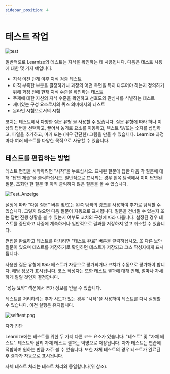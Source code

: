 ```yaml
---
sidebar_position: 4
---
```


# 테스트 작업

![test](/img/courses/test.png)

일반적으로 Learnize의 테스트는 지식을 확인하는 데 사용됩니다. 다음은 테스트 사용에 대한 몇 가지 예입니다.

- 지식 이전 단계 이후 지식 검증 테스트
- 아직 부족한 부분을 결정하거나 과정의 어떤 측면을 특히 다루어야 하는지 정의하기 위해 과정 전에 현재 지식 수준을 확인하는 테스트
- 주제에 대한 자신의 지식 수준을 확인하고 선호도와 관심사를 식별하는 테스트
- 재미있는 구성 요소로서의 퀴즈 의미에서의 테스트
- 온라인 시험으로서의 시험

코치는 테스트에서 다양한 질문 유형 을 사용할 수 있습니다. 질문 유형에 따라 하나 이상의 답변을 선택하고, 끌어서 놓기로 요소를 이동하고, 텍스트 및/또는 숫자를 삽입하고, 파일을 추가하고, 마커 또는 (매우 간단한) 그림을 만들 수 있습니다. Learnize 과정마다 여러 테스트를 다양한 목적으로 사용할 수 있습니다.

## 테스트를 편집하는 방법

테스트 편집을 시작하려면 "시작"을 누르십시오. 표시된 질문에 답한 다음 각 질문에 대해 "답변 제출"을 클릭하십시오. 일반적으로 표시되는 경우 왼쪽 탐색에서 이미 답변된 질문, 조회만 한 질문 및 아직 클릭하지 않은 질문을 볼 수 있습니다.

![Test_Anzeige](/img/courses/Test_Anzeige.png)

설정에 따라 "다음 질문" 버튼 및/또는 왼쪽 탐색의 링크를 사용하여 추가로 탐색할 수 있습니다. 그렇지 않으면 다음 질문이 자동으로 표시됩니다. 질문을 건너뛸 수 있는지 또는 답변 진행 상황을 볼 수 있는지 여부도 코치의 구성에 따라 다릅니다. 설정된 경우 테스트를 중단하고 나중에 계속하거나 일반적으로 결과를 저장하지 않고 취소할 수 있습니다.

편집을 완료하고 테스트를 마치려면 "테스트 완료" 버튼을 클릭하십시오. 또 다른 보안 질문이 있으며 테스트를 저장하기로 확인하면 테스트가 저장되고 코스 작성자에게 표시됩니다.

사용한 질문 유형에 따라 테스트가 자동으로 평가되거나 코치가 수동으로 평가해야 합니다. 해당 정보가 표시됩니다. 코스 작성자는 또한 테스트 결과에 대해 언제, 얼마나 자세하게 알릴 것인지 결정합니다.

"성능 요약" 섹션에서 추가 정보를 얻을 수 있습니다.

테스트를 처리하려는 추가 시도가 있는 경우 "시작"을 사용하여 테스트를 다시 실행할 수 있습니다. 이전 실행은 유지됩니다.

![selftest.png](/img/courses/selftest.png)

자가 진단

Learnize에는 테스트를 위한 두 가지 다른 코스 요소가 있습니다: "테스트" 및 "자체 테스트". 테스트와 달리 자체 테스트 결과는 익명으로 저장됩니다. 자가 테스트는 연습에 적합하며 원하는 만큼 자주 볼 수 있습니다. 또한 자체 테스트의 경우 테스트가 완료된 후 결과가 자동으로 표시됩니다.

자체 테스트 처리는 테스트 처리와 동일합니다(위 참조).